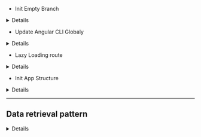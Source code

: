- Init Empty Branch

<details>

```js
git switch --orphan test3
git commit --allow-empty -m "Initial"
git push -u origin test3
New-Item .gitignore
New-Item README.md
mkdir test3
cd test3
ng new RxJs --directory ./

```

</details>

- Update Angular CLI Globaly

<details>

```js
npm uninstall -g angular-cli
npm cache clean or npm cache verify // (if npm > 5) ~clean -f
npm install -g @angular/cli@latest
```

</details>

- Lazy Loading route

<details>

```js
ng generate module login --route login --module app.module
// OR THE SAME
ng g m login --routing
// res → login/login-routing.module.ts & login/login.module.ts
ng g c login
// res → login/login.component/html/scss/spec.ts/ts

```

</details>

- Init App Structure

<details>

```js
ng g c views/home/welcome --flat --skip-tests --inline-style --dry-run
ng g s views/product-categories/product-category --skip-tests --dry-run
ng g i views/product-categories/product-category --dry-run
g g c views/products/product-list --flat --skip-tests
ng g i views/products/product --dry-run
ng g s views/products/product --skip-tests --dry-run
ng g m views/products/product --flat --dry-run
ng g c views/products/product-list-alt/product-detail --flat --skip-tests --inline-style --dry-run
ng g c views/products/product-list-alt/product-list-alt --flat --skip-tests --inline-style --dry-run
ng g c views/products/product-list-alt/product-shell --flat --skip-tests --inline-style --dry-run
ng g s suppliers/supplier --skip-tests --dry-run

npm i angular-in-memory-web-api

ng g c views/error-page/page-not-found --flat --skip-tests --inline-style --inline-template --dry-run

npm i bootstrap
```

![Alt text](test3/src/readmeAssets/init-rxjs-app.png)

</details>

---

## Data retrieval pattern

<details>

- procedural

<details>
// interface

![Alt text](test3/src/readmeAssets/interface.png)

// service

![Alt text](test3/src/readmeAssets/service-get.png)

// error handle

![Alt text](test3/src/readmeAssets/err-handle.png)

// get data

![Alt text](test3/src/readmeAssets/get-data.png)

// display data

![Alt text](test3/src/readmeAssets/display-data.png)

</details>

- common pattern with an async pipe ("product$ | async")

<details>
// init stream$

![Alt text](test3/src/readmeAssets/async-1.png)

// template with async pipe

![Alt text](test3/src/readmeAssets/async-2.png)

</details>

- handling observable error

<details>
  - catch
  - optionally rethrow the error
  - replace the errored observable w a new observable

- RxJs Error Handling Features
  - catchError
    ![Alt text](test3/src/readmeAssets/catchError.png)
    ![Alt text](test3/src/readmeAssets/catchError-2.png)
  - throwError
    ![Alt text](test3/src/readmeAssets/throwError.png)
  - EMPTY
    ![Alt text](test3/src/readmeAssets/emptyError.png)

---

- catch and replace

![Alt text](test3/src/readmeAssets/catch-replace.png)

- catch and rethrow

![Alt text](test3/src/readmeAssets/catch-rethrow.png)

// or

![Alt text](test3/src/readmeAssets/catch-rethrow2.png)

// regular

![Alt text](test3/src/readmeAssets/handleError.png)

// reactive

![Alt text](test3/src/readmeAssets/handleError-reactive.png)

// code

![Alt text](test3/src/readmeAssets/handleError-reactive2.png)

</details>

- async pipe benefits

<details>
  - no need to subscribe
  - no need to unsubscribe
  - improve change detection

![Alt text](test3/src/readmeAssets/change-detection.png)

- implement change detection

![Alt text](test3/src/readmeAssets/change-detection-code.png)

// with change detection

![Alt text](test3/src/readmeAssets/change-detection-w.png)

// without change detection

![Alt text](test3/src/readmeAssets/change-detection-w-o.png)

</details>

- procedural vs declarative

<details>
// procedural

![Alt text](test3/src/readmeAssets/procedural.png)

// declarative

![Alt text](test3/src/readmeAssets/declarative.png)

</details>

- parameters handling

<details>

![Alt text](test3/src/readmeAssets/handling-parameters.png)

</details>

- mapping an HTTP Response

<details>

![Alt text](test3/src/readmeAssets/mapping-response.png)

![Alt text](test3/src/readmeAssets/mapping-http-response.png)

- mapping array elements

![Alt text](test3/src/readmeAssets/syntax-error.png)

// resolve syntax error (handle possibly undefined)

![Alt text](test3/src/readmeAssets/syntax-error-resolve.png)

// another fup

![Alt text](test3/src/readmeAssets/syntax-error-resolve2.png)

// transforming array elements

![Alt text](test3/src/readmeAssets/transforming-array.png)

// transforming data array!?

![Alt text](test3/src/readmeAssets/transforming-data-http.png)

// transforming tada res

![Alt text](test3/src/readmeAssets/transforming-data-http-res.png)

</details>

---

- types of combination operators/functions

<details>

// combine to a single Observable results (merge,concat)

![Alt text](test3/src/readmeAssets/merge-concat.png)

// flatten high-order Observables

![Alt text](test3/src/readmeAssets/mergeAll.png)

// emit a combined value (combineLatest, forkJoin withLatestFrom)

![Alt text](test3/src/readmeAssets/emit-combine.png)

// combineLatest

![Alt text](test3/src/readmeAssets/combine-latest.png)

// forkJoin (last not latest)

![Alt text](test3/src/readmeAssets/forkJoin.png)

// withLatestFom

![Alt text](test3/src/readmeAssets/withLatestFrom.png)

</details>

- mapping an Id to a string

<details>
// add string category

![Alt text](test3/src/readmeAssets/mapping-id-to-string.png)

// ad second stream

![Alt text](test3/src/readmeAssets/mapping-double-stream.png)

// combining the streams

![Alt text](test3/src/readmeAssets/combining-stream.png)

// combining the streams code

![Alt text](test3/src/readmeAssets/combining-stream-code.png)

// res

![Alt text](test3/src/readmeAssets/mappingResDoubleStream.png)

</details>

- reacting to actions RxJs Features (filter,startWith, Subject, BehaviorSubject)

<details>
// filter

![Alt text](test3/src/readmeAssets/filter.png)

// filter diagram

![Alt text](test3/src/readmeAssets/filter-marble.png)

// data stream vs action stream

![Alt text](test3/src/readmeAssets/dataStreamVsActionStream.png)

// combining data stream and action stream

![Alt text](test3/src/readmeAssets/combine-dataStreamAndAction.png)

// Observable: Unicast

![Alt text](test3/src/readmeAssets/observable-unicast.png)

// Subject: Multicast

![Alt text](test3/src/readmeAssets/subject-multicast.png)

// BehaviorSubject

![Alt text](test3/src/readmeAssets/behaviorSubject.png)

Creating an Action Stream

![Alt text](test3/src/readmeAssets/createActionStream.png)

// reacting to action

![Alt text](test3/src/readmeAssets/reactingToAction.png)

// reacting to action

![Alt text](test3/src/readmeAssets/reactingToActionCode.png)

// start with initial value

![Alt text](test3/src/readmeAssets/startWithInitial.png)

// StartWith operator

![Alt text](test3/src/readmeAssets/startWith.png)

// StartWith operator

![Alt text](test3/src/readmeAssets/startWithCode.png)

// OR BehaviorSubject

![Alt text](test3/src/readmeAssets/BehaviorSubjectCodeRes.png)

</details>

## Reacting to actions (selections)

<details>

- create action stream
  ![Alt text](test3/src/readmeAssets/createActionStream2.png)
- combine ActionStream with DataStream
  ![Alt text](test3/src/readmeAssets/combineActionWData.png)
- emit value to the ActionStream
  ![Alt text](test3/src/readmeAssets/emitValueToActionStream.png)
- ↓↓↓ // event emitter component.ts
  ![Alt text](test3/src/readmeAssets/componentEmitter.png)
- ↓↓↓ // event emitter component.html
  ![Alt text](test3/src/readmeAssets/componentEmitterHtml.png)
- ↓↓↓ // event emitter component.html - !!! change styles w ActionStream
  ![Alt text](test3/src/readmeAssets/componentEmitterHtmlStyles.png)
- bind Observable with ChangeDetectionStrategy.OnPush
- res:
  ![Alt text](test3/src/readmeAssets/detail-res-select.png)

</details>

- display error msg w action stream & changeDetectionStrategy

<details>

- init stream
  ![Alt text](test3/src/readmeAssets/errorMessageStream.png)
- set value to stream
  ![Alt text](test3/src/readmeAssets/setValueToStream.png)
- bind observable w async pipe
  ![Alt text](test3/src/readmeAssets/errorMsgWStreamDisplay.png)
- res: UI Error Display
  ![Alt text](test3/src/readmeAssets/UIerror.png)

</details>

## Managing State // merge, scan

<details>

- read only data
  ![Alt text](test3/src/readmeAssets/readOnlyData.png)
- incorporate a change in an Observable
  ![Alt text](test3/src/readmeAssets/incorporateObservable.png)
- RxJs Opeator: scan
  ![Alt text](test3/src/readmeAssets/scanDiagram.png)
  // with initial state
  ![Alt text](test3/src/readmeAssets/scanWithInitial.png)
  // array scan
  ![Alt text](test3/src/readmeAssets/scanWithArray.png)
- RxJs Opeator: merge
  ![Alt text](test3/src/readmeAssets/merge.png)
  // reacting to an Add Operation
  ![Alt text](test3/src/readmeAssets/mergePlusScan.png)
  // reacting to an Add Operation
  ![Alt text](test3/src/readmeAssets/mergePlusScanCode.png)
  // reacting to an Add Operation (POST)
  ![Alt text](test3/src/readmeAssets/mergePlusScanPostRequest.png)

</details>

## Caching Observables

<details>

- caching Observables
  ![Alt text](test3/src/readmeAssets/cachObservable.png)
- classic caching pattern
  ![Alt text](test3/src/readmeAssets/classicCachingPattern.png)
- declarative caching pattern
  ![Alt text](test3/src/readmeAssets/declarativeCachingPattern.png)
- shareReply used for
  ![Alt text](test3/src/readmeAssets/shareReplyUseFor.png)
- shareReply diagram
  ![Alt text](test3/src/readmeAssets/shareReply.png)
- share operator
  ![Alt text](test3/src/readmeAssets/shareOperator.png)
- shareReply usage (caching data)
  ![Alt text](test3/src/readmeAssets/cachingDataCode.png)
- shareReply usage (caching data)
  ![Alt text](test3/src/readmeAssets/cachingDataCode2.png)
- cache validation
  ![Alt text](test3/src/readmeAssets/refreshCashData.png)

</details>

## High-order Mapping Operators

<details>

- high-order mapping operators
  ![Alt text](test3/src/readmeAssets/observableEmits.png)
- observable return observable (not recomended technic)
  ![Alt text](test3/src/readmeAssets/observableObservable.png)
- RxJs Features (concatMap, mergeMap, switchMap)
  ![Alt text](test3/src/readmeAssets/highOrderFKUP.png)
- RxJs Features code
  ![Alt text](test3/src/readmeAssets/hoMappingCode.png)
- RxJs Features res
  ![Alt text](test3/src/readmeAssets/hoMappingRes.png)
- RxJs Features map nested subscription - bed practice
  ![Alt text](test3/src/readmeAssets/mapNestedSubscription.png)
- concatMap !!! SEQUENCE/ORDER !!!
  ![Alt text](test3/src/readmeAssets/concatMap.png)
- concatMap Diagram
  ![Alt text](test3/src/readmeAssets/concatMapDiagram.png)
- concatMap code (without nested subscription!!!)
  ![Alt text](test3/src/readmeAssets/concatMapCode.png)
- concatMap res
  ![Alt text](test3/src/readmeAssets/concatMapRes.png)
- mergeMap !!! PARALLEL/WITHOUT ORDER !!!
  ![Alt text](test3/src/readmeAssets/mergeMap.png)
- mergeMap Diagram
  ![Alt text](test3/src/readmeAssets/mergeMapDiagram.png)
- mergeMap code
  ![Alt text](test3/src/readmeAssets/mergeMapCode.png)
- mergeMap res
  ![Alt text](test3/src/readmeAssets/mergeMapRes.png)
- switchMap
  ![Alt text](test3/src/readmeAssets/switchMap.png)
- switchMap Diagram
  ![Alt text](test3/src/readmeAssets/switchMapDiagram.png)
- switchMap code
  ![Alt text](test3/src/readmeAssets/switchMapCode.png)
- switchMap res
  ![Alt text](test3/src/readmeAssets/switchMapRes.png)

---

### mapping HOC Observable

![Alt text](test3/src/readmeAssets/mappingHOCObservable.png)
// or
![Alt text](test3/src/readmeAssets/mappingHOCObservablePicture.png)
// hom res
![Alt text](test3/src/readmeAssets/hocRes.png)

</details>

## Combining the Streams

<details>

- define suppliers data obserbable stream
  ![Alt text](test3/src/readmeAssets/defineDataObservable.png)
- combine datas
  ![Alt text](test3/src/readmeAssets/combineDatas.png)
- supplier component
  ![Alt text](test3/src/readmeAssets/supplierComponent.png)
- related data stream
  ![Alt text](test3/src/readmeAssets/relatedDataStream.png)
- related data stream (Just in Time)
  ![Alt text](test3/src/readmeAssets/RDSJustInTime.png)
- get related data stream just in time with forkJoin
  ![Alt text](test3/src/readmeAssets/RDSJustInTimeWForkJoin.png)
- related data stream (Just in Time vs GET It All)
  ![Alt text](test3/src/readmeAssets/JITvsGIA.png)
- own stream for title
  ![Alt text](test3/src/readmeAssets/streamForTitle.png)

  ***

  ### Combine multiple async pipes

- Combine multiple async pipes
  ![Alt text](test3/src/readmeAssets/combineMultipleAsyncPipes.png)
- Combine multiple async pipes code.ts
  ![Alt text](test3/src/readmeAssets/combineMultipleAsyncPipesCode.png)
- Combine multiple async pipes code.html
  ![Alt text](test3/src/readmeAssets/combineMultipleAsyncPipesCodehtml.png)

</details>

</details>
